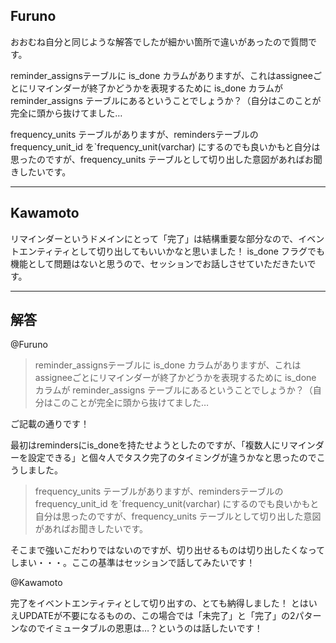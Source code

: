 ## Furuno
おおむね自分と同じような解答でしたが細かい箇所で違いがあったので質問です。

reminder_assignsテーブルに is_done カラムがありますが、これはassigneeごとにリマインダーが終了かどうかを表現するために is_done カラムが reminder_assigns テーブルにあるということでしょうか？（自分はこのことが完全に頭から抜けてました…

frequency_units テーブルがありますが、remindersテーブルの frequency_unit_id を`frequency_unit(varchar) にするのでも良いかもと自分は思ったのですが、frequency_units テーブルとして切り出した意図があればお聞きしたいです。

---

## Kawamoto
リマインダーというドメインにとって「完了」は結構重要な部分なので、イベントエンティティとして切り出してもいいかなと思いました！
is_done フラグでも機能として問題はないと思うので、セッションでお話しさせていただきたいです。

---

## 解答

@Furuno

> reminder_assignsテーブルに is_done カラムがありますが、これはassigneeごとにリマインダーが終了かどうかを表現するために is_done カラムが reminder_assigns テーブルにあるということでしょうか？（自分はこのことが完全に頭から抜けてました…

ご記載の通りです！

最初はremindersにis_doneを持たせようとしたのですが、「複数人にリマインダーを設定できる」と個々人でタスク完了のタイミングが違うかなと思ったのでこうしました。

> frequency_units テーブルがありますが、remindersテーブルの frequency_unit_id を`frequency_unit(varchar) にするのでも良いかもと自分は思ったのですが、frequency_units テーブルとして切り出した意図があればお聞きしたいです。

そこまで強いこだわりではないのですが、切り出せるものは切り出したくなってしまい・・・。ここの基準はセッションで話してみたいです！

@Kawamoto

完了をイベントエンティティとして切り出すの、とても納得しました！
とはいえUPDATEが不要になるものの、この場合では「未完了」と「完了」の2パターンなのでイミュータブルの恩恵は…？というのは話したいです！